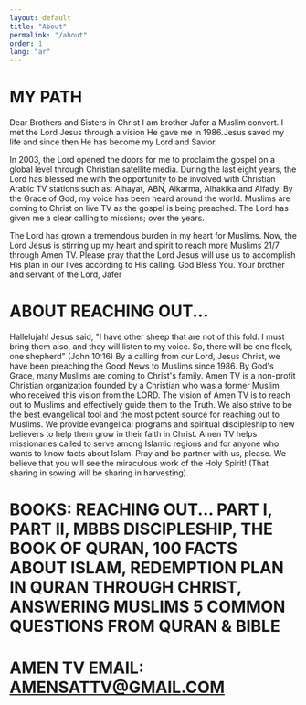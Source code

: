 ```yaml
---
layout: default
title: "About"
permalink: "/about"
order: 1
lang: "ar"
---
```


# MY PATH

Dear Brothers and Sisters in Christ I am brother Jafer a Muslim convert. I met the Lord Jesus through a vision He gave me in 1986.Jesus saved my life and since then He has become my Lord and Savior.

In 2003, the Lord opened the doors for me to proclaim the gospel on a global level through Christian satellite media. During the last eight years, the Lord has blessed me with the opportunity to be involved with Christian Arabic TV stations such as: Alhayat, ABN, Alkarma, Alhakika and Alfady. By the Grace of God, my voice has been heard around the world. Muslims are coming to Christ on live TV as the gospel is being preached. The Lord has given me a clear calling to missions; over the years.

The Lord has grown a tremendous burden in my heart for Muslims. Now, the Lord Jesus is stirring up my heart and spirit to reach more Muslims 21/7 through Amen TV. Please pray that the Lord Jesus will use us to accomplish His plan in our lives according to His calling. God Bless You. Your brother and servant of the Lord, Jafer

# ABOUT REACHING OUT...

Hallelujah!
Jesus said, "I have other sheep that are not of this fold. I must bring them also, and they will listen to my voice. So, there will be one flock, one shepherd" (John 10:16)
By a calling from our Lord, Jesus Christ, we have been preaching the Good News to Muslims since 1986. By God's Grace, many Muslims are coming to Christ's family.
Amen TV is a non-profit Christian organization founded by a Christian who was a former Muslim who received this vision from the LORD.
The vision of Amen TV is to reach out to Muslims and effectively guide them to the Truth. 
We also strive to be the best evangelical tool and the most potent source for reaching out to Muslims.
We provide evangelical programs and spiritual discipleship to new believers to help them grow in their faith in Christ.
Amen TV helps missionaries called to serve among Islamic regions and for anyone who wants to know facts about Islam.
Pray and be partner with us, please.
We believe that you will see the miraculous work of the Holy Spirit!
(That sharing in sowing will be sharing in harvesting).

# BOOKS: REACHING OUT... PART I, PART II, MBBS DISCIPLESHIP, THE BOOK OF QURAN, 100 FACTS ABOUT ISLAM, REDEMPTION PLAN IN QURAN THROUGH CHRIST, ANSWERING MUSLIMS 5 COMMON QUESTIONS FROM QURAN & BIBLE

# AMEN TV EMAIL: AMENSATTV@GMAIL.COM
